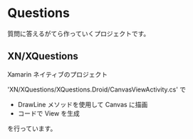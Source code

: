# Questions

質問に答えるがてら作っていくプロジェクトです。

## XN/XQuestions

Xamarin ネイティブのプロジェクト

'XN/XQuestions/XQuestions.Droid/CanvasViewActivity.cs' で

- DrawLine メソッドを使用して Canvas に描画
- コードで View を生成

を行っています。

